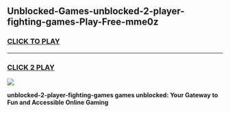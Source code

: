 
## Unblocked-Games-unblocked-2-player-fighting-games-Play-Free-mme0z
<h3>
<a href="https://premium76.site?title=unblocked-2-player-fighting-games&ref=18A1">CLICK TO PLAY</a></h3>
<hr>

<h3>
<a href="https://premium76.site?title=unblocked-2-player-fighting-games&ref=18A1">CLICK 2 PLAY</a>
  
</h3>

<a href="https://premium76.site?title=unblocked-2-player-fighting-games&ref=18A1"><img src="https://clearcache.store/games.png"></a>


**unblocked-2-player-fighting-games games unblocked: Your Gateway to Fun and Accessible Online Gaming**
